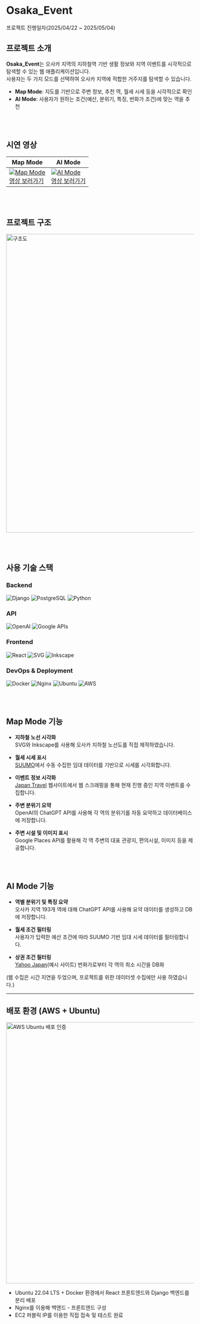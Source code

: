 # Osaka_Event 
프로젝트 진행일자(2025/04/22 ~ 2025/05/04)

## 프로젝트 소개

**Osaka_Event**는 오사카 지역의 지하철역 기반 생활 정보와 지역 이벤트를 시각적으로 탐색할 수 있는 웹 애플리케이션입니다.  
사용자는 두 가지 모드를 선택하여 오사카 지역에 적합한 거주지를 탐색할 수 있습니다.

- **Map Mode**: 지도를 기반으로 주변 정보, 추천 역, 월세 시세 등을 시각적으로 확인
- **AI Mode**: 사용자가 원하는 조건(예산, 분위기, 특징, 번화가 조건)에 맞는 역을 추천

<br/><br/>

## 시연 영상

| Map Mode | AI Mode |
|----------|---------|
| [![Map Mode](https://github.com/user-attachments/assets/bfa4250e-5e7d-41ca-96c2-6590ca7d8920)](https://www.youtube.com/watch?v=G9FsQ2JF76w)<br>[영상 보러가기](https://www.youtube.com/watch?v=G9FsQ2JF76w) | [![AI Mode](https://github.com/user-attachments/assets/e0174ba9-b1f4-4ed0-bd89-42d353452cb7)](https://youtu.be/-IkcyRilcVI)<br>[영상 보러가기](https://youtu.be/-IkcyRilcVI) |

<br/><br/>

## 프로젝트 구조

<img src="https://github.com/user-attachments/assets/49c891e9-dc41-4b93-b65b-45e5f94044c3" width="800" alt="구조도" />

<br/><br/>

## 사용 기술 스택

### Backend
![Django](https://img.shields.io/badge/Django-092E20?style=flat-square&logo=django&logoColor=white)
![PostgreSQL](https://img.shields.io/badge/PostgreSQL-336791?style=flat-square&logo=postgresql&logoColor=white)
![Python](https://img.shields.io/badge/Python-3776AB?style=flat-square&logo=python&logoColor=white)

### API
![OpenAI](https://img.shields.io/badge/OpenAI-412991?style=flat-square&logo=openai&logoColor=white)
![Google APIs](https://img.shields.io/badge/Google%20APIs-4285F4?style=flat-square&logo=google&logoColor=white)

### Frontend
![React](https://img.shields.io/badge/React-61DAFB?style=flat-square&logo=react&logoColor=black)
![SVG](https://img.shields.io/badge/SVG-FFB13B?style=flat-square&logo=svg&logoColor=white)
![Inkscape](https://img.shields.io/badge/Inkscape-000000?style=flat-square&logo=inkscape&logoColor=white)

### DevOps & Deployment
![Docker](https://img.shields.io/badge/Docker-2496ED?style=flat-square&logo=docker&logoColor=white)
![Nginx](https://img.shields.io/badge/Nginx-009639?style=flat-square&logo=nginx&logoColor=white)
![Ubuntu](https://img.shields.io/badge/Ubuntu-E95420?style=flat-square&logo=ubuntu&logoColor=white)
![AWS](https://img.shields.io/badge/AWS-232F3E?style=flat-square&logo=amazon-aws&logoColor=white)

<br/><br/>

## Map Mode 기능

- **지하철 노선 시각화**  
  SVG와 Inkscape를 사용해 오사카 지하철 노선도를 직접 제작하였습니다.

- **월세 시세 표시**  
  [SUUMO](https://suumo.jp/)에서 수동 수집한 임대 데이터를 기반으로 시세를 시각화합니다.

- **이벤트 정보 시각화**  
  [Japan Travel](https://www.japan.travel/) 웹사이트에서 웹 스크래핑을 통해 현재 진행 중인 지역 이벤트를 수집합니다.

- **주변 분위기 요약**  
  OpenAI의 ChatGPT API를 사용해 각 역의 분위기를 자동 요약하고 데이터베이스에 저장합니다.

- **주변 시설 및 이미지 표시**  
  Google Places API를 활용해 각 역 주변의 대표 관광지, 편의시설, 이미지 등을 제공합니다.

<br/><br/>

## AI Mode 기능

- **역별 분위기 및 특징 요약**  
  오사카 지역 193개 역에 대해 ChatGPT API를 사용해 요약 데이터를 생성하고 DB에 저장합니다.

- **월세 조건 필터링**  
  사용자가 입력한 예산 조건에 따라 SUUMO 기반 임대 시세 데이터를 필터링합니다.

- **상권 조건 필터링**  
  [Yahoo Japan](https://transit.yahoo.co.jp/search/result?from=難波&to=梅田)(예시 사이트) 번화가로부터 각 역의 최소 시간을 DB화


(웹 수집은 시간 지연을 두었으며, 프로젝트를 위한 데이터셋 수집에만 사용 하였습니다.)

---

## 배포 환경 (AWS + Ubuntu)

<img src="https://github.com/user-attachments/assets/c13a3199-8aa6-4404-b4ae-c92bd9262db8" width="700" alt="AWS Ubuntu 배포 인증" />

- Ubuntu 22.04 LTS + Docker 환경에서 React 프론트엔드와 Django 백엔드를 분리 배포
- Nginx를 이용해 백엔드 - 프론트엔드 구성
- EC2 퍼블릭 IP를 이용한 직접 접속 및 테스트 완료

